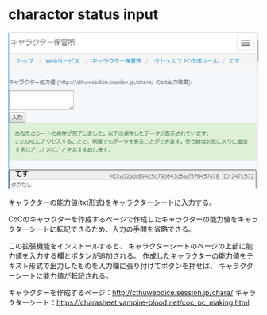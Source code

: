 # charactor status input

![capture](./capture.png)

キャラクターの能力値(txt形式)をキャラクターシートに入力する。

CoCのキャラクターを作成するページで作成したキャラクターの能力値をキャラクターシートに転記できるため、入力の手間を省略できる。

この拡張機能をインストールすると、
キャラクターシートのページの上部に能力値を入力する欄とボタンが追加される。
作成したキャラクターの能力値をテキスト形式で出力したものを入力欄に張り付けてボタンを押せば、
キャラクターシートに能力値が転記される。

キャラクターを作成するページ：http://cthuwebdice.session.jp/chara/
キャラクターシート：https://charasheet.vampire-blood.net/coc_pc_making.html

